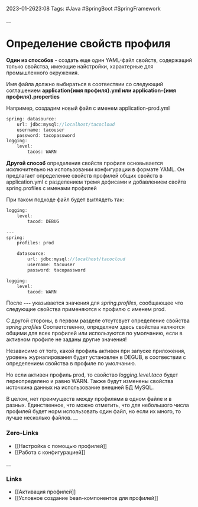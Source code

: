 2023-01-2623:08
Tags: #Java #SpringBoot #SpringFramework 

__
# Определение свойств профиля

**Один из способов** - создать еще один YAML-файл свойств, содержащий только свойства, имеющие найстройки, характерные для промышленного окружения. 

Имя файла должно выбираться в соотвествии со следующий соглашением
**application{имя профиля}.yml  или application-{имя профиля}.properties**

Например, создадим новый файл с именем application-prod.yml
```java
spring: datasource: 
	url: jdbc:mysql://localhost/tacocloud 
	username: tacouser 
	password: tacopassword 
logging: 
	level: 
		tacos: WARN

```

**Другой способ** определения свойств профиля основывается исключительно на использовании конфигурации в формате YAML. Он предлагает определение свойств профилей общих свойств в application.yml с разделением тремя дефисами и добавлением свойтв spring.profiles с именами профилей

При таком подходе файл будет выглядеть так:
```java
logging:
	level:
		tacod: DEBUG

---
spring:
	profiles: prod

	datasource:
		url: jdbc:mysql://localhost/tacocloud
		username: tacouser
		password: tacopassword

logging:
	level:
		tacod: WARN
```

После **---** указывается значения для *spring.profiles*, сообщающее что следующие свойства применяются к профилю с именем prod.

С другой стороны, в первом разделе отсутсвует определение свойства *spring.profiles*
Cоответственно, определяем здесь свойства являются общими для всех профилей или используются по умолчанию, если в активном профиле не заданы другие значения!

Независимо от того, какой профиль активен при запуске приложения, уровень журналирования будет установлен в DEGUB, в соотвествии с определением свойства в профиле по умолчанию.

Но если активен профиль prod, то свойство *logging.level.taco* будет переопределено и равно WARN. Также будут изменены свойства источкина данных на использование внешней БД MySQL.

В целом, нет преимуществ между профилями в одном файле и в разных. Единственное, что можно отметить, что для небольшого числа профилей будет норм использовать один файл, но если их много, то лучше несколько файлов.
__
### Zero-Links
- [[Настройка с помощью профилей]]
- [[Работа с конфигурацией]]

__
### Links
- [[Активация профилей]]
- [[Условное создание bean-компонентов для профилей]]

